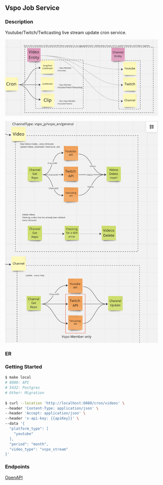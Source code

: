 ## Vspo Job Service

### Description
Youtube/Twitch/Twitcasting live stream update cron service.

![alt text](./docs/images/1.png)

![alt text](./docs/images/2.png)

### ER


### Getting Started

```bash
$ make local
# 8080: API
# 5432: Postgres
# Other: Migration

$ curl --location 'http://localhost:8080/cron/videos' \
--header 'Content-Type: application/json' \
--header 'Accept: application/json' \
--header 'x-api-key: {{apiKey}}' \
--data '{
  "platform_type": [
    "youtube"
  ],
  "period": "month",
  "video_type": "vspo_stream"
}'
```

### Endpoints

[OpenAPI](./docs/cron/openapi.yaml)
